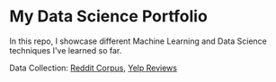 # My Data Science Portfolio
In this repo, I showcase different Machine Learning and Data Science techniques I've learned so far.

Data Collection: [Reddit Corpus](reddit_corpus.ipynb), [Yelp Reviews](yelp_corpus.ipynb)
